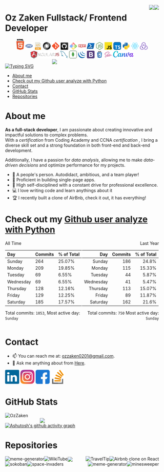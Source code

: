 
<img align="right" src="https://visitor-badge.laobi.icu/badge?page_id=OzZaken.OzZaken"><!--* visitor-badge -->
<img align="right" src="https://img.shields.io/badge/version-1.0.0-blue"><!--* Shields.io -->

<!--* Welcome -->
<h1>Oz Zaken Fullstack/ Frontend Developer</h1> 

<!--* my Stack -->
<div align="center">
  <!-- <img title="Visual Studio Code" width="25" src="images/vscode.png"> -->
  <!-- <img title="HTML5" width="40" width="40" src="https://cdn.simpleicons.org/html5" /> -->
  <img title="HTML5" width="25" src="images/html5.svg">
  <img title="PHP" width="25" src="images/php.svg">
  <img title="XML" width="25" src="images/xml.svg">
  <img title="JSON" width="25" src="images/json.svg">
  <img title="Git" width="25" src="images/git-original.svg">
  <img title="GitHub" width="25" src="images/github.svg">
  <img title="Git Bash" width="25" src="images/git-bash.svg">
  <img title="npm" width="25" src="images/npm.svg">
  <img title="Powershell" width="25" src="images/powershell.svg">
  <img title="node js"width="25" src="images/node.svg">
  <!-- <img title="Java" width="25" src="images/java-original.svg"> -->
  <img title="Javascript" width="25" src="images/javascript.svg">
  <img title="Typescript" width="25" src="images/typescript.svg">
  <img title="Python" width="25" src="images/python.svg">
  <img title="React" width="25" src="images/react-original.svg">
  <img title="Redux" width="25" src="images/redux.svg">
  <img title="AngularJS" height="25" src="images/angularjs.png">
  <img title="MySQL" width="25" src="images/mysql.svg">
  <img title="mongodb" width="25" src="images/mongodb.svg">
    <!-- <hr/><br/> -->
  <img title="JQuery" width="25" src="images/jquery-original.svg">
  <img title="Bootstrap" width="25" src="images/bootstrap.svg">
  <img title="CSS" width="25" src="images/css.svg">
  <img title="SASS" width="25" src="images/sass.svg">
  <img title="Canva" height="25" src="images/canva.svg">
</div>
<!--* Most used Languages -->
<img align="right"  width=350 src="https://github-readme-stats.vercel.app/api/top-langs/?username=OzZaken&hide=c%23,powershell,Mathematica,Ruby,Objective-C,Objective-C%2b%2b,Cuda&title_color=61dafb&text_color=ffffff&icon_color=61dafb&bg_color=20232a&langs_count=8&layout=compact&border_color=61dafb&hide_border=true" />

[![Typing SVG](https://readme-typing-svg.demolab.com?font=Fira+Code&weight=500&size=26&duration=4965&pause=508&color=1673FB&width=450&lines=Welcome+to+my+GitHub+profile!+;Excited+to+share+my+repos;HTML5%2C+CSS%2C+SASS+%2C+Javascript++ES6%2C+Typescript...;+JSON%2C+XML%2C+Node.Js%2C+express;Anguler%2C+Vue+React;Rest+API%2C+mongoDB+mySQL+;PWA%2C+ORM%2C;Bootstrap%2C+JQuery%2C)](https://git.io/typing-svg)
- [About me](#about-me)
- [Check out my Github user analyze with Python](#check-out-my-github-user-analyze-with-python)
- [Contact ](#contact-)
- [GitHub Stats ](#github-stats-)
- [Repositories ](#repositories-)
  

<!--* About -->
# About me 
<strong>As a full-stack developer</strong>, I am passionate about creating innovative and impactful solutions to complex problems.<br/>
With a <em>certification</em> from Coding Academy and CCNA <em>certification</em> ,
I bring a diverse skill set and a strong foundation in both front-end and back-end development.

Additionally, I have a passion for <em>data analysis</em>, allowing me to make <em>data-driven decisions</em> and optimize performance for my projects.
- 🧲 A people's person. Autodidact, ambitious, and a team player!
- 🌴 Proficient in building single-page apps.
- 🎯 High self-disciplined with a constant drive for professional excellence.
- 💻 I love writing code and learn anythings about it
- 🏆 I recently built a clone of AirBnb, check it out, it has everything!
  
# Check out my [Github user analyze with Python](https://github.com/OzZaken/util/tree/main/services/Py-services/analyze-github-user.py)

<div style="display: flex; justify-content: space-between;">


<div style="text-align: left; width: 50%;">
All Time
  
| Day       | Commits | % of Total |
| --------- | ------- | ---------- |
| Sunday    | 264     | 25.07%     |
| Monday    | 209     | 19.85%     |
| Tuesday   | 69      | 6.55%      |
| Wednesday | 69      | 6.55%      |
| Thursday  | 128     | 12.16%     |
| Friday    | 129     | 12.25%     |
| Saturday  | 185     | 17.57%     |

Total commits: `1053`, Most active day: `Sunday`  

</div>


<div style="text-align: right; width: 50%;">
Last Year

| Day       | Commits | % of Total |
| --------- | ------- | ---------- |
| Sunday    | 186     | 24.8%      |
| Monday    | 115     | 15.33%     |
| Tuesday   | 44      | 5.87%      |
| Wednesday | 41      | 5.47%      |
| Thursday  | 113     | 15.07%     |
| Friday    | 89      | 11.87%     |
| Saturday  | 162     | 21.6%      |

Total commits: `750` Most active day: `Sunday`  
</div>

</div>

# Contact <!--* Contact -->
- 📫 You can reach me at: [ozzaken0201@gmail.com](mailto:ozzaken0201@gmail.com).
- 💬 Ask me anything about from [Here](https://github.com/OzZaken/OzZaken/issues).
<!-- Links  -->
[<img src="images/linkedin.svg" alt="LinkedIn icon" height="46">](https://www.linkedin.com/in/oz-zaken-14b081214/) 
[<img src="images/instagram.svg" alt="Instagram icon" height="46">](https://www.instagram.com/oz.zaken/) 
[<img src="images/facebook.svg" alt="Facebook icon" height="46">](https://www.facebook.com/oz.zaken/) 
[<img src="images/stack-overflow.svg" alt="Stack Overflow logo" height="46">](https://stackoverflow.com/users/16631719/oz-zaken) 

# GitHub Stats <!--* statistic -->
<!-- wakatime stats -->

<!--* Contributions -->
<!-- [![OzZaken's GitHub Streak](https://github-readme-streak-stats.herokuapp.com/?user=OzZaken&theme=react&border=61dafb&hide_border=true)](https://github.com/denvercoder1/github-readme-streak-stats) -->
<!-- <img src="https://github-readme-stats.vercel.app/api?username=OzZaken&show_icons=true&theme=radical"> -->
<img align="left" width=390 src="https://github-readme-streak-stats.herokuapp.com/?user=OzZaken&theme=react&border=61dafb&hide_border=true" alt="OzZaken" />

<!--* Stats  -->
<!-- [![OzZaken's GitHub Stats](https://github-readme-stats.vercel.app/api?username=OzZaken&show_icons=true&theme=react&border_color=61dafb&hide_border=true)](https://github.com/anuraghazra/github-readme-stats) -->
<img align="right" width=390 src="https://github-readme-stats.vercel.app/api?username=OzZaken&show_icons=true&theme=react&border_color=61dafb&hide_border=true" />


[![Ashutosh's github activity graph](https://github-readme-activity-graph.cyclic.app/graph?username=OzZaken&bg_color=05082e&color=ffffff&line=1d629c&point=189168&area=true&hide_border=true)](https://github.com/ashutosh00710/github-readme-activity-graph)

# Repositories <!--* repos -->
<a href="https://github.com/OzZaken/meme-generator">
        <img align="left" src="https://github-readme-stats.vercel.app/api/pin/?username=OzZaken&repo=util" alt="meme-generator">
</a>

<a href="https://github.com/OzZaken/airbnb">
        <img align="right" src="https://github-readme-stats.vercel.app/api/pin/?username=OzZaken&repo=airbnb" alt="Airbnb clone on React">
</a>

<a href="https://github.com/OzZaken/WikiTube">
        <img align="left" src="https://github-readme-stats.vercel.app/api/pin/?username=OzZaken&repo=WikiTube" alt="WikiTube">
</a>

<a href="https://github.com/OzZaken/TravelTip">
        <img align="right" src="https://github-readme-stats.vercel.app/api/pin/?username=OzZaken&repo=TravelTip" alt="TravelTip">
</a>

<a href="https://github.com/OzZaken/sokoban">
        <img align="left" src="https://github-readme-stats.vercel.app/api/pin/?username=OzZaken&repo=sokoban" alt="sokoban">
</a>

<a href="https://github.com/OzZaken/minesweeper">
        <img align="right" src="https://github-readme-stats.vercel.app/api/pin/?username=OzZaken&repo=minesweeper" alt="minesweeper">
</a>

<a href="https://github.com/OzZaken/space-invaders">
        <img align="left" src="https://github-readme-stats.vercel.app/api/pin/?username=OzZaken&repo=space-invaders" alt="space-invaders">
</a>

<a href="https://github.com/OzZaken/meme-generator">
        <img align="right" src="https://github-readme-stats.vercel.app/api/pin/?username=OzZaken&repo=meme-generator" alt="meme-generator">
</a>

<img align="center" src="https://source.unsplash.com/random/1000x400"> 